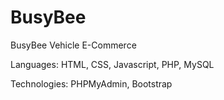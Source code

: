 # BusyBee
BusyBee Vehicle E-Commerce

Languages: HTML, CSS, Javascript, PHP, MySQL

Technologies: PHPMyAdmin, Bootstrap
